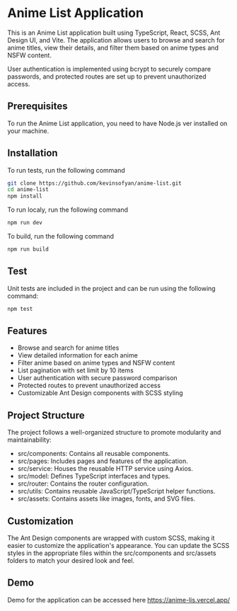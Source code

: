 # Anime List Application

This is an Anime List application built using TypeScript, React, SCSS, Ant Design UI, and Vite. The application allows users to browse and search for anime titles, view their details, and filter them based on anime types and NSFW content.

User authentication is implemented using bcrypt to securely compare passwords, and protected routes are set up to prevent unauthorized access.

## Prerequisites

To run the Anime List application, you need to have Node.js ver installed on your machine.

## Installation

To run tests, run the following command

```bash
git clone https://github.com/kevinsofyan/anime-list.git
cd anime-list
npm install
```

To run localy, run the following command

```bash
npm run dev

```

To build, run the following command

```bash
npm run build

```

## Test

Unit tests are included in the project and can be run using the following command:

```bash
npm test

```

## Features

-   Browse and search for anime titles
-   View detailed information for each anime
-   Filter anime based on anime types and NSFW content
-   List pagination with set limit by 10 items
-   User authentication with secure password comparison
-   Protected routes to prevent unauthorized access
-   Customizable Ant Design components with SCSS styling

## Project Structure

The project follows a well-organized structure to promote modularity and maintainability:

-   src/components: Contains all reusable components.
-   src/pages: Includes pages and features of the application.
-   src/service: Houses the reusable HTTP service using Axios.
-   src/model: Defines TypeScript interfaces and types.
-   src/router: Contains the router configuration.
-   src/utils: Contains reusable JavaScript/TypeScript helper functions.
-   src/assets: Contains assets like images, fonts, and SVG files.

## Customization

The Ant Design components are wrapped with custom SCSS, making it easier to customize the application's appearance. You can update the SCSS styles in the appropriate files within the src/components and src/assets folders to match your desired look and feel.

## Demo

Demo for the application can be accessed here
https://anime-lis.vercel.app/
